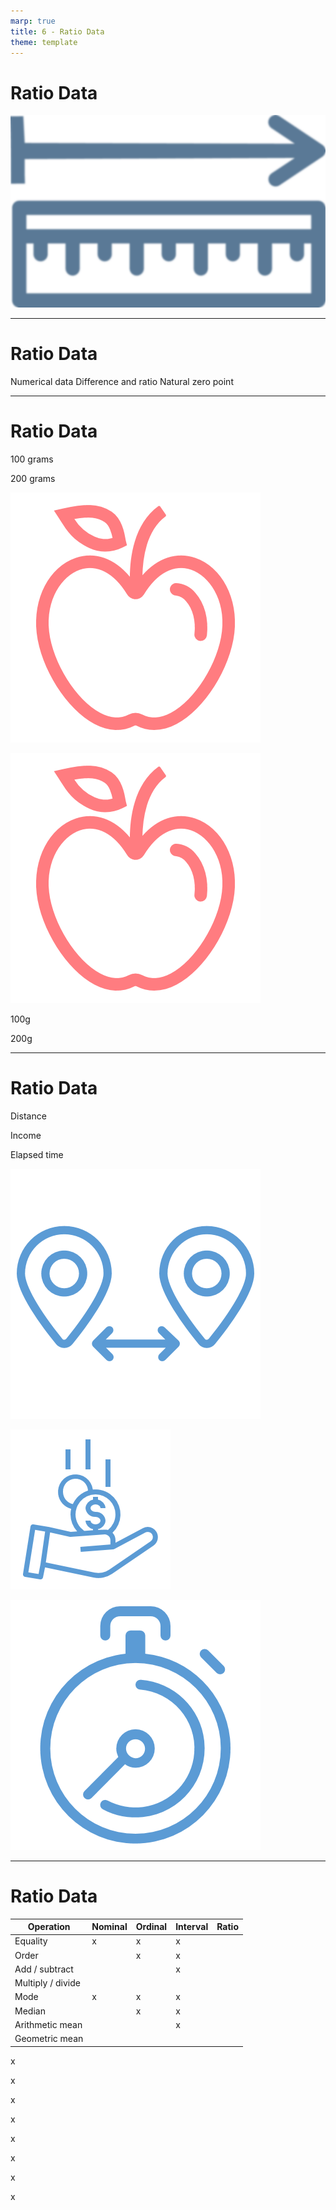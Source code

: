 ```yaml
---
marp: true
title: 6 - Ratio Data
theme: template
---
```


# Ratio Data

![bg contain](images/559-7.png)

<!--
The second type of numerical data that we encounter in data science are ratio data.
-->

---

<!-- _class: title-two-content-left -->

# Ratio Data

Numerical data
Difference and ratio
Natural zero point



<!--
[1] Ratio data are a type of numerical data.

That is, they represent measured quantities of things.

[2] Ratio data allow for a degree of difference between two values, just like interval data.

[3] However, unlike interval data, ratio scales do have a natural (non-arbitrarily chosen) zero point. 

So the concept of a ratio, and multiplying or dividing two values make perfect sense.
-->

---

<!-- _class: title-two-content -->

# Ratio Data

100 grams

200 grams

![image](images/548-10.png)

![image](images/548-11.png)

100g

200g


<!--
For example, imagine we have two apples:

[1] One has a mass of 100 grams

[2] And the other has a mass of 200 grams

[3-4] Unlike an interval scale, it make perfect sense to say that a 100 gram apple is half the mass of a 200 gram apple.

[5] This is because zero grams on this scale represents a natural minimum quantity (i.e. no mass at all).

So 200 grams of mass is twice as much mass as 100 grams of mass.
-->

---

<!-- _class: title-three-content -->

# Ratio Data

Distance

Income

Elapsed time

![image](images/549-16.png)

![image](images/549-21.png)

![image](images/549-26.png)

<!--
Other examples of ratio data include: 

[1] the distance between two points, 

[2] income from your job, 

[3] and elapsed time.

The key distinction (once again) between interval and ratio scales is that the zero point on a ratio scale represents a natural zero quantity of the thing being measured.

It can be difficult to recognize the subtle yet important difference between interval scales and ratio scales, so if you're having difficulty understanding, you may want to research this topic further.
-->

---

<!-- _class: title-one-content-left -->

# Ratio Data

| Operation | Nominal | Ordinal | Interval | Ratio |
|  --- | --- | --- | --- | --- |
| Equality | x | x | x |  |
| Order |  | x | x |  |
| Add / subtract |  |  | x |  |
| Multiply / divide |  |  |  |  |
| Mode | x | x | x |  |
| Median |  | x | x |  |
| Arithmetic mean |  |  | x |  |
| Geometric mean |  |  |  |  |


x

x

x

x

x

x

x

x

<!--
We can perform a few more mathematical operations on ratio data than we can on nominal, ordinal, and interval data.

[1-2] In addition to all of the operations we've seen so far.

[1] We can also multiply and divide ratio data.

[2] In addition, we can determine the geometric mean, which is a method of averaging used for values with widely varying ranges.

Ratio data are the most powerful type of data we encounter in data science in terms of mathematical operations.
-->
